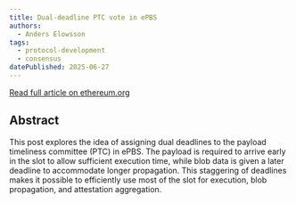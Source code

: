 ```yaml
---
title: Dual-deadline PTC vote in ePBS
authors:
  - Anders Elowsson
tags:
  - protocol-development
  - consensus
datePublished: 2025-06-27
---
```


[Read full article on ethereum.org](https://notes.ethereum.org/@anderselowsson/Dual-deadlinePTCvote)

## Abstract
This post explores the idea of assigning dual deadlines to the payload timeliness committee (PTC) in ePBS. The payload is required to arrive early in the slot to allow sufficient execution time, while blob data is given a later deadline to accommodate longer propagation. This staggering of deadlines makes it possible to efficiently use most of the slot for execution, blob propagation, and attestation aggregation.
